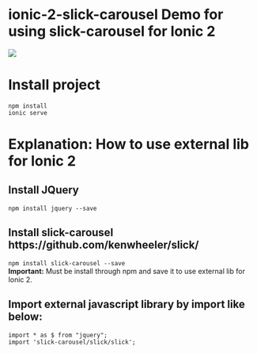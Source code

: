 # ionic-2-slick-carousel Demo for using slick-carousel for Ionic 2
<img src="https://raw.githubusercontent.com/gitvani/ionic-2-slick-carousel/master/thumbnail.png">
<h1>Install project</h1>
<div>
    <code>npm install</code></div>
<div>
    <code>ionic serve</code>
</div>

<h1>Explanation: How to use external lib for Ionic 2</h1>
<h2>Install JQuery</h2>
<code>npm install jquery --save</code>
<h2>Install slick-carousel https://github.com/kenwheeler/slick/</h2>
<div><code>npm install slick-carousel --save</code></div>
<div><b>Important:</b> Must be install through npm and save it to use external lib for Ionic 2.</div>
<h2>Import external javascript library by import like below:</h2>
<div><code>import * as $ from "jquery";</code></div>
<div><code>import 'slick-carousel/slick/slick';</code></div>
